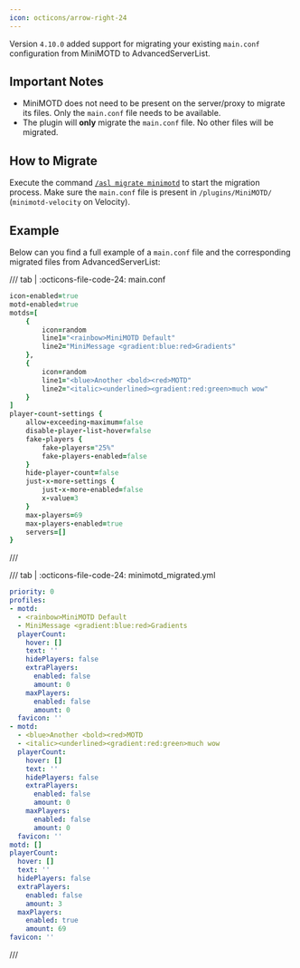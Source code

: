 ```yaml
---
icon: octicons/arrow-right-24
---
```


Version `4.10.0` added support for migrating your existing `main.conf` configuration from MiniMOTD to AdvancedServerList.

## Important Notes

- MiniMOTD does not need to be present on the server/proxy to migrate its files. Only the `main.conf` file needs to be available.
- The plugin will **only** migrate the `main.conf` file. No other files will be migrated.

## How to Migrate

Execute the command [`/asl migrate minimotd`](../../commands/migrate.md) to start the migration process. Make sure the `main.conf` file is present in `/plugins/MiniMOTD/` (`minimotd-velocity` on Velocity).

## Example

Below can you find a full example of a `main.conf` file and the corresponding migrated files from AdvancedServerList:

/// tab | :octicons-file-code-24: main.conf
```ruby
icon-enabled=true
motd-enabled=true
motds=[
    {
        icon=random
        line1="<rainbow>MiniMOTD Default"
        line2="MiniMessage <gradient:blue:red>Gradients"
    },
    {
        icon=random
        line1="<blue>Another <bold><red>MOTD"
        line2="<italic><underlined><gradient:red:green>much wow"
    }
]
player-count-settings {
    allow-exceeding-maximum=false
    disable-player-list-hover=false
    fake-players {
        fake-players="25%"
        fake-players-enabled=false
    }
    hide-player-count=false
    just-x-more-settings {
        just-x-more-enabled=false
        x-value=3
    }
    max-players=69
    max-players-enabled=true
    servers=[]
}
```
///

/// tab | :octicons-file-code-24: minimotd_migrated.yml
```yaml
priority: 0
profiles:
- motd:
  - <rainbow>MiniMOTD Default
  - MiniMessage <gradient:blue:red>Gradients
  playerCount:
    hover: []
    text: ''
    hidePlayers: false
    extraPlayers:
      enabled: false
      amount: 0
    maxPlayers:
      enabled: false
      amount: 0
  favicon: ''
- motd:
  - <blue>Another <bold><red>MOTD
  - <italic><underlined><gradient:red:green>much wow
  playerCount:
    hover: []
    text: ''
    hidePlayers: false
    extraPlayers:
      enabled: false
      amount: 0
    maxPlayers:
      enabled: false
      amount: 0
  favicon: ''
motd: []
playerCount:
  hover: []
  text: ''
  hidePlayers: false
  extraPlayers:
    enabled: false
    amount: 3
  maxPlayers:
    enabled: true
    amount: 69
favicon: ''
```
///
